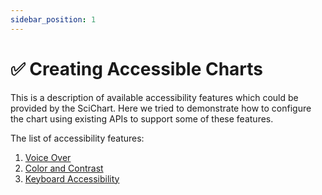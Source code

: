 ```yaml
---
sidebar_position: 1
---
```


# ✅ Creating Accessible Charts

This is a description of available accessibility features which could be provided by the SciChart. Here we tried to demonstrate how to configure the chart using existing APIs to support some of these features.

The list of accessibility features:

1.  [Voice Over](/docs/2d-charts/accessibility/voice-over)
2.  [Color and Contrast](/docs/2d-charts/accessibility/color-and-contrast)
3.  [Keyboard Accessibility](/docs/2d-charts/accessibility/keyboard-accessibility)
